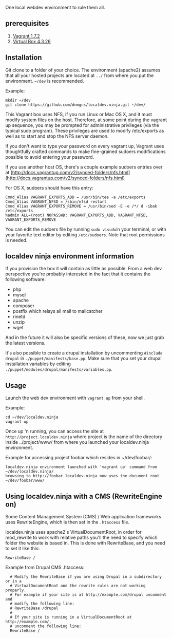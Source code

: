 One local webdev environment to rule them all.

## prerequisites
1. [Vagrant 1.7.2](https://dl.bintray.com/mitchellh/vagrant/vagrant_1.7.2.dmg)
2. [Virtual Box 4.3.26](http://download.virtualbox.org/virtualbox/4.3.26)

## Installation
Git clone to a folder of your choice. The environment (apache2) assumes that all your hosted projects are located at ```../``` from where you put the environment.
```~/dev``` is recommended.

Example:
```
mkdir ~/dev
git clone https://github.com/dnmgns/localdev.ninja.git ~/dev/
```

This Vagrant box uses NFS, if you run Linux or Mac OS X, and it must modify system files on the host. Therefore, at some point during the vagrant up sequence, you may be prompted for administrative privileges (via the typical sudo program). These privileges are used to modify /etc/exports as well as to start and stop the NFS server daemon.

If you don't want to type your password on every vagrant up, Vagrant uses thoughtfully crafted commands to make fine-grained sudoers modifications possible to avoid entering your password.

If you use another host OS, there's a couple example sudoers entries over at [http://docs.vagrantup.com/v2/synced-folders/nfs.html](http://docs.vagrantup.com/v2/synced-folders/nfs.html)

For OS X, sudoers should have this entry:
```
Cmnd_Alias VAGRANT_EXPORTS_ADD = /usr/bin/tee -a /etc/exports
Cmnd_Alias VAGRANT_NFSD = /sbin/nfsd restart
Cmnd_Alias VAGRANT_EXPORTS_REMOVE = /usr/bin/sed -E -e /*/ d -ibak /etc/exports
%admin ALL=(root) NOPASSWD: VAGRANT_EXPORTS_ADD, VAGRANT_NFSD, VAGRANT_EXPORTS_REMOVE
```

You can edit the sudoers file by running ```sudo visudo```in your terminal, or with your favorite text editor by editing ```/etc/sudoers```. Note that root permissions is needed.

## localdev ninja environment information
If you provision the box it will contain as little as possible. From a web dev perspective you're probably interested in the fact that it contains the following software:
* php
* mysql
* apache
* composer
* postfix which relays all mail to mailcatcher
* rinetd
* unzip
* wget

And in the future it will also be specific versions of these, now we just grab the latest versions.

It's also possible to create a drupal installation by uncommenting ```#include drupal``` in ```./puppet/manifests/base.pp```. Make sure that you set your drupal installation variables by editing ```./puppet/modules/drupal/manifests/variables.pp```.

## Usage
Launch the web dev environment with ```vagrant up``` from your shell.

Example:
```
cd ~/dev/localdev.ninja
vagrant up
```

Once up 'n running, you can access the site at ```http://project.localdev.ninja``` where project is the name of the directory inside ../project/www/ from where you launched your localdev.ninja environment.

Example for accessing project foobar which resides in ~/dev/foobar/:
```
localdev.ninja environment launched with 'vagrant up' command from ~/dev/localdev.ninja/
browsing to http://foobar.localdev.ninja now uses the document root ~/dev/foobar/www/
```

## Using localdev.ninja with a CMS (RewriteEngine on)

Some Content Management System (CMS) / Web application frameworks uses RewriteEngine, which is then set in the ```.htaccess``` file.

localdev.ninja uses apache2's VirtualDocumentRoot, in order for mod_rewrite to work with relative paths you'll the need to specify which folder the website is based in. This is done with RewriteBase, and you need to set it like this:
```
RewriteBase /
```

Example from Drupal CMS .htaccess:
```
  # Modify the RewriteBase if you are using Drupal in a subdirectory or in a
  # VirtualDocumentRoot and the rewrite rules are not working properly.
  # For example if your site is at http://example.com/drupal uncomment and
  # modify the following line:
  # RewriteBase /drupal
  #
  # If your site is running in a VirtualDocumentRoot at http://example.com/,
  # uncomment the following line:
  RewriteBase /
```
